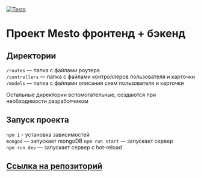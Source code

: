 [![Tests](../../actions/workflows/tests-13-sprint.yml/badge.svg)](../../actions/workflows/tests-13-sprint.yml) 
<!-- [![Tests](../../actions/workflows/tests-14-sprint.yml/badge.svg)](../../actions/workflows/tests-14-sprint.yml) -->
# Проект Mesto фронтенд + бэкенд


## Директории

`/routes` — папка с файлами роутера  
`/controllers` — папка с файлами контроллеров пользователя и карточки   
`/models` — папка с файлами описания схем пользователя и карточки  
  
Остальные директории вспомогательные, создаются при необходимости разработчиком

## Запуск проекта

`npm i` - установка зависимостей  
`mongod` — запускает mongoDB
`npm run start` — запускает сервер   
`npm run dev` — запускает сервер с hot-reload

## [Ссылка на репозиторий](https://github.com/Otkazano/express-mesto-gha) 